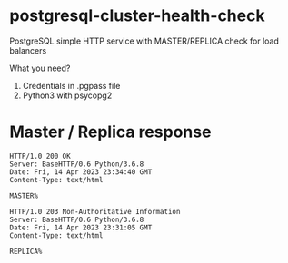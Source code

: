 # postgresql-cluster-health-check
PostgreSQL simple HTTP service with MASTER/REPLICA check for load balancers

What you need?
1. Credentials in .pgpass file
2. Python3 with psycopg2


# Master / Replica response

```
HTTP/1.0 200 OK
Server: BaseHTTP/0.6 Python/3.6.8
Date: Fri, 14 Apr 2023 23:34:40 GMT
Content-Type: text/html

MASTER%
```

```
HTTP/1.0 203 Non-Authoritative Information
Server: BaseHTTP/0.6 Python/3.6.8
Date: Fri, 14 Apr 2023 23:31:05 GMT
Content-Type: text/html

REPLICA%
```
